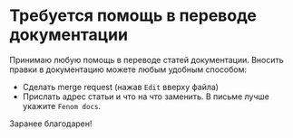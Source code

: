 Требуется помощь в переводе документации
========================================

Принимаю любую помощь в переводе статей документации. Вносить правки в документацию можете любым удобным способом:

* Сделать merge request (нажав `Edit` вверху файла)
* Прислать адрес статьи и что на что заменить. В письме лучше укажите `Fenom docs`.

Заранее благодарен!
